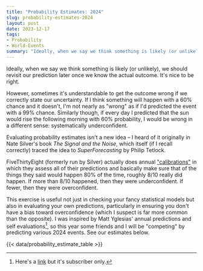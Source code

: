 ```yaml
---
title: "Probability Estimates: 2024"
slug: probability-estimates-2024
layout: post
date: 2023-12-17
tags:
- Probability
- World-Events
summary: "Ideally, when we say we think something is likely (or unlikely), we should revisit our prediction later once we know the actual outcome... so this year some friends and I will be competing by predicting various 2024 events."
---
```


Ideally, when we say we think something is likely (or unlikely), we should revisit our prediction later once we know the actual outcome.
It's nice to be right.

However, sometimes it's understandable to get the outcome wrong if we correctly state our uncertainty.
If I think something will happen with a 60% chance and it doesn't, I'm not nearly as "wrong" as if I'd predicted the event with a 99% chance.
Similarly though, if every day I predicted that the sun would rise the following morning with 60% probability, I would be wrong in a different sense: systematically underconfident.

Evaluating probability estimates isn't a new idea – I heard of it originally in Nate Silver's book *The Signal and the Noise*, which itself (if I recall correctly) traced the idea to *SuperForecasting* by Philip Tetlock.

FiveThirtyEight (formerly run by Silver) actually does annual ["calibrations"](https://projects.fivethirtyeight.com/checking-our-work/) in which they assess all of their predictions and basically make sure that of the things they said would happen 80% of the time, roughly 8/10 really did happen.
If more than 8/10 happened, then they were underconfident. If fewer, then they were overconfident.

This exercise is useful not just in checking your fancy statistical models but also in evaluating your own predictions, particularly in ensuring you don't have a bias toward overconfidence (which I suspect is far more common than the opposite).
I was inspired by Matt Yglesias' annual predictions and self evaluations[^slow-boring-calibration], so this year some friends and I will be "competing" by predicting various 2024 events.
See our estimates below.

{{< data/probability_estimate_table >}}

[^slow-boring-calibration]: Here's a [link](https://www.slowboring.com/p/a-look-back-at-my-predictions-for) but it's subscriber only.